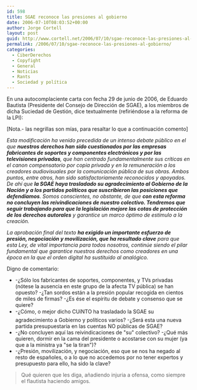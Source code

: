 ```yaml
---
id: 598
title: SGAE reconoce las presiones al gobierno
date: 2006-07-10T08:03:52+00:00
author: Jorge Cortell
layout: post
guid: http://www.cortell.net/2006/07/10/sgae-reconoce-las-presiones-al-gobierno/
permalink: /2006/07/10/sgae-reconoce-las-presiones-al-gobierno/
categories:
  - CiberDerechos
  - Copyfight
  - General
  - Noticias
  - Rants
  - Sociedad y polí­tica
---
```

En una autocomplaciente carta con fecha 29 de junio de 2006, de Eduardo Bautista (Presidente del Consejo de Dirección de SGAE), a los miembros de dicha Suciedad de Gestión, dice textualmente (refiriéndose a la reforma de la LPI):

[Nota.- las negrillas son mí­as, para resaltar lo que a continuación comento]

_Esta modificación ha venido precedida de un intenso debate público en el que **nuestros derechos han sido cuestionados por las empresas fabricantes de soportes y componentes electrónicos y por las televisiones privadas**, que han centrado fundamentalmente sus crí­ticas en el canon compensatorio por copia privada y en la remuneración a los creadores audiovisuales por la comunicación pública de sus obras. Ambos puntos, entre otros, han sido satisfactoriamente reconocidos y apoyados. De ahí­ que **la SGAE haya trasladado su agradecimiento al Gobierno de la Nación y a los partidos polí­ticos que suscribieron las posiciones que defendí­amos**. Somos conscientes, no obstante, de que **con esta reforma no concluyen las reivindicaciones de nuestro colectivo. Tendremos que seguir trabajando para que la legislación mejore las cotas de protección de los derechos autorales** y garantice un marco óptimo de estí­mulo a la creación._

_La aprobación final del texto **ha exigido un importante esfuerzo de presión, negociación y movilización, que ha resultado clave** para que esta Ley, de vital importancia para todos nosotros, continúe siendo el pilar fundamental que garantice nuestros derechos como creadores en una época en la que el orden digital ha sustituido al analógico._

Digno de comentario:

  * -¿Sólo los fabricantes de soportes, componentes, y TVs privadas (nótese la ausencia en este grupo de la afecta TV pública) se han opuesto? -¿Tan sordos están a la presión popular recogida en cientos de miles de firmas? -¿Es ése el espí­ritu de debate y consenso que se quiere?
  * -¿Cómo, o mejor dicho CUíNTO ha trasladado la SGAE su agradecimiento a Gobierno y polí­ticos varios? -¿Será esta una nueva partida presupuestaria en las cuentas NO públicas de SGAE?
  * -¿No concluyen aquí­ las reivindicaciones de "su" colectivo? -¿Qué más quieren, dormir en la cama del presidente o acostarse con su mujer (ya que a la ministra ya "se la tiran")?
  * -¿Presión, movilización, y negociación, eso que se nos ha negado al resto de españoles, o a lo que no accedemos por no tener expertos y presupuesto para ello, ha sido la clave?

> Qué quieren que les diga, añadiendo injuria a ofensa, como siempre el flautista haciendo amigos.